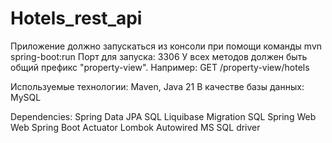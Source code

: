 # Hotels_rest_api
Приложение должно запускаться из консоли при помощи команды mvn spring-boot:run
Порт для запуска: 3306
У всех методов должен быть общий префикс "property-view". Например: GET /property-view/hotels

Используемые технологии:
	Maven, Java 21
В качестве базы данных:
	MySQL
 
Dependencies:
Spring Data JPA SQL
Liquibase Migration SQL
Spring Web Web
Spring Boot Actuator
Lombok
Autowired
MS SQL driver
